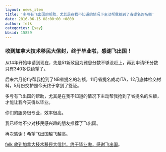 ```yaml
---
layout: news_item
title: '多亏有飞出国的帮助，尤其是在我不知道的情况下主动帮我抢到了省提名的名额'
date: 2016-06-15 08:00:00 +0800
author: felk
categories: [say]
bbsid: 15859
---
```


### 收到加拿大技术移民大信封，终于毕业啦，感谢飞出国！

从14年开始申请到现在，先是51新政因为雅思分数不够没赶上，再到申请EE分数只有340多快绝望了。

后来六月份fly帮我抢到了NB省提名的名额，11月省提名成功ITA，12月底体检交材料，5月份交护照今天终于拿到了签证。

多亏有飞出国的帮助，尤其是在我不知道的情况下主动帮我抢到了省提名的名额，才能让我今天得以毕业。

你们的服务很专业，效率很高。

我已经给不少对移民感兴趣的朋友推荐了飞出国。

再次感谢！希望飞出国越飞越高。

[felk 收到加拿大技术移民大信封，终于毕业啦，感谢飞出国](https://bbs.fcgvisa.com/t/topic/15859)。
